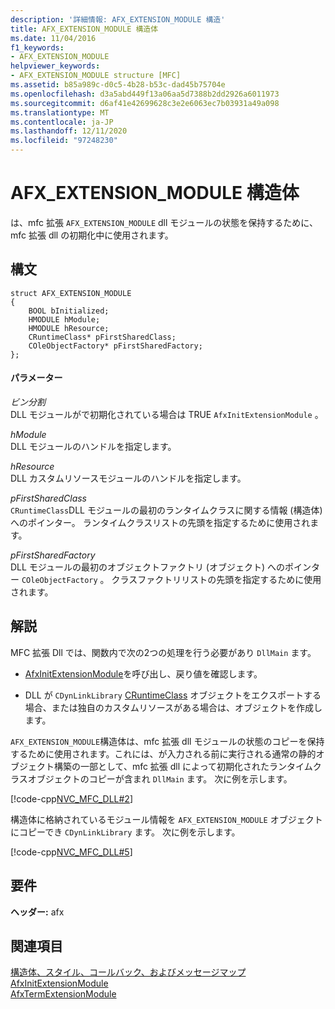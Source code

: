 ```yaml
---
description: '詳細情報: AFX_EXTENSION_MODULE 構造'
title: AFX_EXTENSION_MODULE 構造体
ms.date: 11/04/2016
f1_keywords:
- AFX_EXTENSION_MODULE
helpviewer_keywords:
- AFX_EXTENSION_MODULE structure [MFC]
ms.assetid: b85a989c-d0c5-4b28-b53c-dad45b75704e
ms.openlocfilehash: d3a5abd449f13a06aa5d7388b2dd2926a6011973
ms.sourcegitcommit: d6af41e42699628c3e2e6063ec7b03931a49a098
ms.translationtype: MT
ms.contentlocale: ja-JP
ms.lasthandoff: 12/11/2020
ms.locfileid: "97248230"
---
```

# <a name="afx_extension_module-structure"></a>AFX_EXTENSION_MODULE 構造体

は、mfc 拡張 `AFX_EXTENSION_MODULE` dll モジュールの状態を保持するために、mfc 拡張 dll の初期化中に使用されます。

## <a name="syntax"></a>構文

```
struct AFX_EXTENSION_MODULE
{
    BOOL bInitialized;
    HMODULE hModule;
    HMODULE hResource;
    CRuntimeClass* pFirstSharedClass;
    COleObjectFactory* pFirstSharedFactory;
};
```

#### <a name="parameters"></a>パラメーター

*ビン分割*<br/>
DLL モジュールがで初期化されている場合は TRUE `AfxInitExtensionModule` 。

*hModule*<br/>
DLL モジュールのハンドルを指定します。

*hResource*<br/>
DLL カスタムリソースモジュールのハンドルを指定します。

*pFirstSharedClass*<br/>
`CRuntimeClass`DLL モジュールの最初のランタイムクラスに関する情報 (構造体) へのポインター。 ランタイムクラスリストの先頭を指定するために使用されます。

*pFirstSharedFactory*<br/>
DLL モジュールの最初のオブジェクトファクトリ (オブジェクト) へのポインター `COleObjectFactory` 。 クラスファクトリリストの先頭を指定するために使用されます。

## <a name="remarks"></a>解説

MFC 拡張 Dll では、関数内で次の2つの処理を行う必要があり `DllMain` ます。

- [AfxInitExtensionModule](extension-dll-macros.md#afxinitextensionmodule)を呼び出し、戻り値を確認します。

- DLL が `CDynLinkLibrary` [CRuntimeClass](../../mfc/reference/cruntimeclass-structure.md) オブジェクトをエクスポートする場合、または独自のカスタムリソースがある場合は、オブジェクトを作成します。

`AFX_EXTENSION_MODULE`構造体は、mfc 拡張 dll モジュールの状態のコピーを保持するために使用されます。これには、が入力される前に実行される通常の静的オブジェクト構築の一部として、mfc 拡張 dll によって初期化されたランタイムクラスオブジェクトのコピーが含まれ `DllMain` ます。 次に例を示します。

[!code-cpp[NVC_MFC_DLL#2](../../atl-mfc-shared/codesnippet/cpp/afx-extension-module-structure_1.cpp)]

構造体に格納されているモジュール情報を `AFX_EXTENSION_MODULE` オブジェクトにコピーでき `CDynLinkLibrary` ます。 次に例を示します。

[!code-cpp[NVC_MFC_DLL#5](../../atl-mfc-shared/codesnippet/cpp/afx-extension-module-structure_2.cpp)]

## <a name="requirements"></a>要件

**ヘッダー:** afx

## <a name="see-also"></a>関連項目

[構造体、スタイル、コールバック、およびメッセージマップ](../../mfc/reference/structures-styles-callbacks-and-message-maps.md)<br/>
[AfxInitExtensionModule](extension-dll-macros.md#afxinitextensionmodule)<br/>
[AfxTermExtensionModule](extension-dll-macros.md#afxtermextensionmodule)
